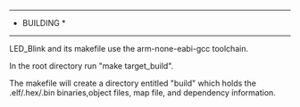 *************************
*	BUILDING	*
*************************
LED_Blink and its makefile use the arm-none-eabi-gcc 
toolchain.

In the root directory run "make target_build".

The makefile will create a directory entitled "build" 
which holds the .elf/.hex/.bin binaries,object files, 
map file, and dependency information.
